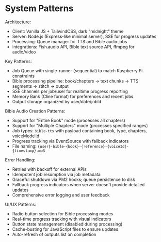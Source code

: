 # System Patterns

Architecture:
- Client: Vanilla JS + TailwindCSS, dark "midnight" theme
- Server: Node.js (Express-like minimal server), SSE for progress updates
- Processing: Queue manager for TTS and Bible audio jobs
- Integrations: Fish.audio API, Bible text source API, ffmpeg for audio/video

Key Patterns:
- Job Queue with single-runner (sequential) to match Raspberry Pi constraints
- Bible processing pipeline: book/chapters → text chunks → TTS segments → stitch → output
- SSE channels per job/user for realtime progress reporting
- Memory Bank (Cline format) for preferences and recent jobs
- Output storage organized by user/date/jobId

Bible Audio Creation Patterns:
- Support for "Entire Book" mode (processes all chapters)
- Support for "Multiple Chapters" mode (processes specified ranges)
- Job types: `bible-tts` with payload containing book, type, chapters, voiceModelId
- Progress tracking via EventSource with fallback indicators
- File naming: `{user}-bible-{book}-{reference}-{voiceId}-{timestamp}.mp3`

Error Handling:
- Retries with backoff for external APIs
- Idempotent job resumption via job metadata
- Graceful shutdown via PM2 hooks; queue persistence to disk
- Fallback progress indicators when server doesn't provide detailed updates
- Comprehensive error logging and user feedback

UI/UX Patterns:
- Radio button selection for Bible processing modes
- Real-time progress tracking with visual indicators
- Button state management (disabled during processing)
- Cache-busting for JavaScript files to ensure updates
- Auto-refresh of outputs list on completion
